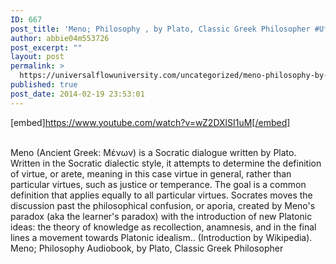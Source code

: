 ```yaml
---
ID: 667
post_title: 'Meno; Philosophy , by Plato, Classic Greek Philosopher #UfU'
author: abbie04m553726
post_excerpt: ""
layout: post
permalink: >
  https://universalflowuniversity.com/uncategorized/meno-philosophy-by-plato-classic-greek-philosopher-ufu/
published: true
post_date: 2014-02-19 23:53:01
---
```

[embed]https://www.youtube.com/watch?v=wZ2DXlSI1uM[/embed]</br></br>
<p>Meno (Ancient Greek: Μένων) is a Socratic dialogue written by Plato. Written in the Socratic dialectic style, it attempts to determine the definition of virtue, or arete, meaning in this case virtue in general, rather than particular virtues, such as justice or temperance. The goal is a common definition that applies equally to all particular virtues. Socrates moves the discussion past the philosophical confusion, or aporia, created by Meno's paradox (aka the learner's paradox) with the introduction of new Platonic ideas: the theory of knowledge as recollection, anamnesis, and in the final lines a movement towards Platonic idealism.. (Introduction by Wikipedia).
Meno; Philosophy Audiobook, by Plato, Classic Greek Philosopher</p>